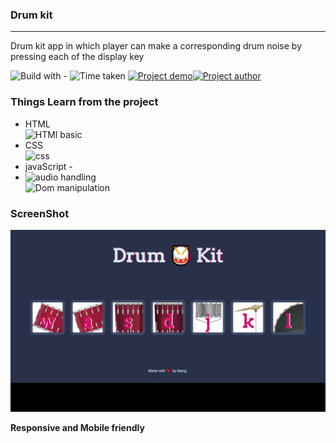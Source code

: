 ### Drum kit 
-----
Drum kit app in which player can make a corresponding drum noise by pressing each of the display key

![Build with -](https://img.shields.io/badge/Build%20with-HTML%26CSS-orange) ![Time taken](https://img.shields.io/badge/Time%20Taken-02%20hrs%20%2030%20mins-blue) [![Project demo](https://img.shields.io/badge/Live%20Demo-Click%20me-success)](https://drumkit102.netlify.app/ "project demo")[![Project author](https://img.shields.io/badge/Author-Ngamlenmang%20Touthang-9cf)](https://github.com/MTouthang/ "MTouthang")


### Things Learn from the project
- HTML   
![HTMl basic](https://img.shields.io/badge/-tags%20an%20structuring%20of%20tag-blue)     
- CSS  
![css](https://img.shields.io/badge/line--height-Adjacent%20sibling%20selectors-yellowgreen)
- javaScript -    
-  ![audio handling](https://img.shields.io/badge/Audio%20-Builtin%20audio%20function-red)  
 ![Dom manipulation](https://img.shields.io/badge/DOM%20manipulation-EventListner-yellow)
### ScreenShot
![screenshot](./thumbnail.PNG)

**Responsive and Mobile friendly**